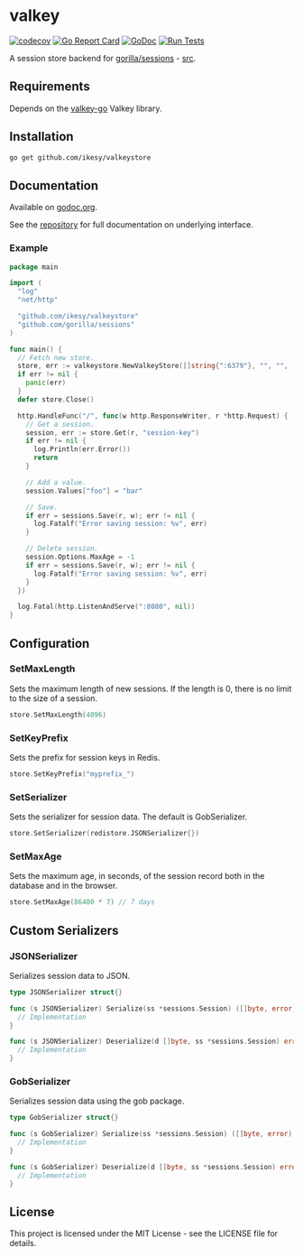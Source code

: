 # valkey

[![codecov](https://codecov.io/gh/ikesy/valkeystore/branch/master/graph/badge.svg)](https://codecov.io/gh/ikesy/valkeystore)
[![Go Report Card](https://goreportcard.com/badge/github.com/ikesy/valkeystore)](https://goreportcard.com/report/github.com/ikesy/valkeystore)
[![GoDoc](https://godoc.org/github.com/ikesy/valkeystore?status.svg)](https://godoc.org/github.com/ikesy/valkeystore)
[![Run Tests](https://github.com/ikesy/valkeystore/actions/workflows/go.yml/badge.svg)](https://github.com/ikesy/valkeystore/actions/workflows/go.yaml)

A session store backend for [gorilla/sessions](http://www.gorillatoolkit.org/pkg/sessions) - [src](https://github.com/gorilla/sessions).

## Requirements

Depends on the [valkey-go](https://github.com/valkey-io/valkey-go) Valkey library.

## Installation

```sh
go get github.com/ikesy/valkeystore
```

## Documentation

Available on [godoc.org](https://godoc.org/github.com/ikesy/valkeystore).

See the [repository](http://www.gorillatoolkit.org/pkg/sessions) for full documentation on underlying interface.

### Example

```go
package main

import (
  "log"
  "net/http"

  "github.com/ikesy/valkeystore"
  "github.com/gorilla/sessions"
)

func main() {
  // Fetch new store.
  store, err := valkeystore.NewValkeyStore([]string{":6379"}, "", "", []byte("secret-key"))
  if err != nil {
    panic(err)
  }
  defer store.Close()

  http.HandleFunc("/", func(w http.ResponseWriter, r *http.Request) {
    // Get a session.
    session, err := store.Get(r, "session-key")
    if err != nil {
      log.Println(err.Error())
      return
    }

    // Add a value.
    session.Values["foo"] = "bar"

    // Save.
    if err = sessions.Save(r, w); err != nil {
      log.Fatalf("Error saving session: %v", err)
    }

    // Delete session.
    session.Options.MaxAge = -1
    if err = sessions.Save(r, w); err != nil {
      log.Fatalf("Error saving session: %v", err)
    }
  })

  log.Fatal(http.ListenAndServe(":8080", nil))
}
```

## Configuration

### SetMaxLength

Sets the maximum length of new sessions. If the length is 0, there is no limit to the size of a session.

```go
store.SetMaxLength(4096)
```

### SetKeyPrefix

Sets the prefix for session keys in Redis.

```go
store.SetKeyPrefix("myprefix_")
```

### SetSerializer

Sets the serializer for session data. The default is GobSerializer.

```go
store.SetSerializer(redistore.JSONSerializer{})
```

### SetMaxAge

Sets the maximum age, in seconds, of the session record both in the database and in the browser.

```go
store.SetMaxAge(86400 * 7) // 7 days
```

## Custom Serializers

### JSONSerializer

Serializes session data to JSON.

```go
type JSONSerializer struct{}

func (s JSONSerializer) Serialize(ss *sessions.Session) ([]byte, error) {
  // Implementation
}

func (s JSONSerializer) Deserialize(d []byte, ss *sessions.Session) error {
  // Implementation
}
```

### GobSerializer

Serializes session data using the gob package.

```go
type GobSerializer struct{}

func (s GobSerializer) Serialize(ss *sessions.Session) ([]byte, error) {
  // Implementation
}

func (s GobSerializer) Deserialize(d []byte, ss *sessions.Session) error {
  // Implementation
}
```

## License

This project is licensed under the MIT License - see the LICENSE file for details.